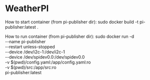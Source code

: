 # WeatherPI

How to start container (from pi-publisher dir):
sudo docker build -t pi-publisher:latest .


How to run container (from pi-publisher dir):
sudo docker run -d \
  --name pi-publisher \
  --restart unless-stopped \
  --device /dev/i2c-1:/dev/i2c-1 \
  --device /dev/spidev0.0:/dev/spidev0.0 \
  -v $(pwd)/config.yaml:/app/config.yaml:ro \
  -v $(pwd)/src:/app/src:ro \
  pi-publisher:latest